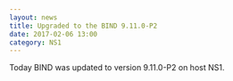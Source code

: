 ```yaml
---
layout: news
title: Upgraded to the BIND 9.11.0-P2
date: 2017-02-06 13:00
category: NS1
---
```


Today BIND was updated to version 9.11.0-P2 on host NS1.

